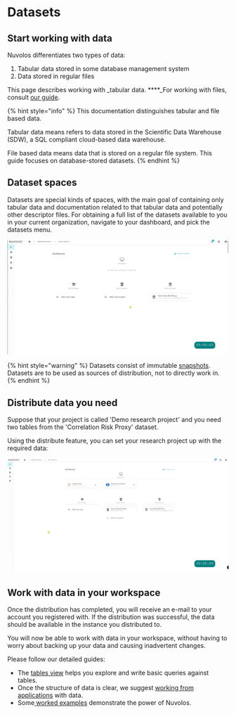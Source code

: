 # Datasets

## Start working with data

Nuvolos differentiates two types of data:

1. Tabular data stored in some database management system
2. Data stored in regular files

This page describes working with _tabular data. ****_For working with files, consult [our guide](../getting-started/work-with-files/).

{% hint style="info" %}
This documentation distinguishes tabular and file based data.

Tabular data means refers to data stored in the Scientific Data Warehouse \(SDW\), a SQL compliant cloud-based data warehouse. 

File based data means data that is stored on a regular file system. This guide focuses on database-stored datasets.
{% endhint %}

## Dataset spaces

Datasets are special kinds of spaces, with the main goal of containing only tabular data and documentation related to that tabular data and potentially other descriptor files. For obtaining a full list of the datasets available to you in your current organization, navigate to your dashboard, and pick the datasets menu.

![Viewing the list of available datasets](../.gitbook/assets/dataset_navigate_ed.gif)

{% hint style="warning" %}
Datasets consist of immutable [snapshots](../our-features/snapshotting.md). Datasets are to be used as sources of distribution, not to directly work in.
{% endhint %}

## Distribute data you need

Suppose that your project is called 'Demo research project' and you need two tables from the 'Correlation Risk Proxy' dataset.

Using the distribute feature, you can set your research project up with the required data:

![Distributing tables to a personal space](../.gitbook/assets/distribute_tables_ed.gif)

## Work with data in your workspace

Once the distribution has completed, you will receive an e-mail to your account you registered with. If the distribution was successful, the data should be available in the instance you distributed to.

You will now be able to work with data in your workspace, without having to worry about backing up your data and causing inadvertent changes.

Please follow our detailed guides:

* The [tables view](the-table-view/) helps you explore and write basic queries against tables.
* Once the structure of data is clear, we suggest [working from applications](access-data-from-applications/) with data.
* Some[ worked examples](work-with-specific-datasets/crsp-and-compustat.md) demonstrate the power of Nuvolos.







